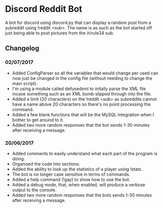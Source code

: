 # Discord Reddit Bot
A bot for discord using discord.py that can display a random post from a subreddit using !reddit &lt;sub>. The name is as such as the bot started off just being able to post pictures from the /r/rule34 sub.

## Changelog
### 02/07/2017
* Added ConfigParser so all the variables that would change per used can now just be changed in the config file (without needing to change the main script).
* I'm using a module called defusedxml to initally parse the XML file incase something such as an XML bomb slipped through into the file.
* Added a limit (20 characters) on the !reddit &lt;sub> as subreddits cannot have a name above 20 characters so there's no point processing the command.
* Added a few blank functions that will be the MySQL integration when I bother to get around to it.
* Added two more random responses that the bot sends 1-30 minutes after receiving a message.
 
### 20/06/2017
 * Added comments to easily understand what each part of the program is doing.
 * Organised the code into sections.
 * Added the ability to look up the statistics of a player using !stats <playername>.
 * The bot is no longer case sensitive in terms of commands.
 * Added a help command (!gay) to show how to use the bot.
 * Added a debug mode, that, when enabled, will produce a verbose output to the console.
 * Added two more random responses that the bots sends 1-30 minutes after receiving a message.
